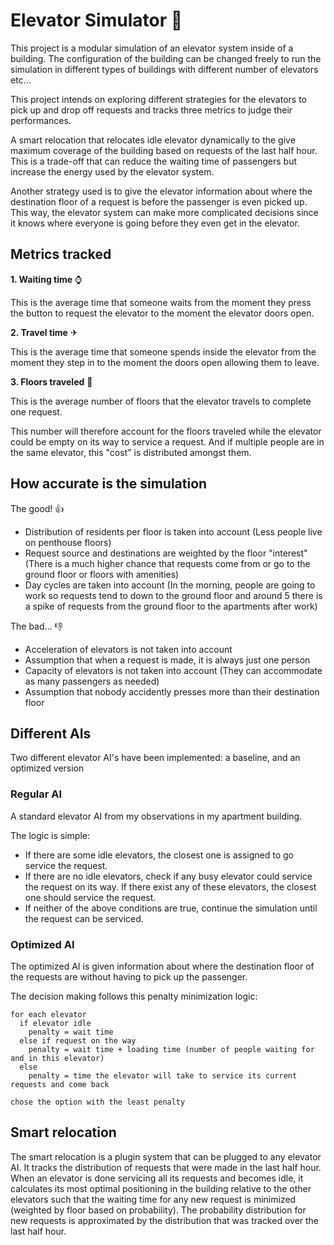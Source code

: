 # Elevator Simulator 🏢

This project is a modular simulation of an elevator system inside of a building.
The configuration of the building can be changed freely to run the simulation in different types of buildings with different number of elevators etc...

This project intends on exploring different strategies for the elevators to pick up and drop off requests and tracks three metrics to judge their performances.

A smart relocation that relocates idle elevator dynamically to the give maximum coverage of the building based on requests of the last half hour.
This is a trade-off that can reduce the waiting time of passengers but increase the energy used by the elevator system.

Another strategy used is to give the elevator information about where the destination floor of a request is before the passenger is even picked up. This way, the elevator system can make more complicated decisions since it knows where everyone is going before they even get in the elevator.

## Metrics tracked

**1. Waiting time** ⌚

This is the average time that someone waits from the moment they press the button to request the elevator to the moment the elevator doors open.

**2. Travel time** ✈

This is the average time that someone spends inside the elevator from the moment they step in to the moment the doors open allowing them to leave.

**3. Floors traveled** 📏

This is the average number of floors that the elevator travels to complete one request.

This number will therefore account for the floors traveled while the elevator could be empty on its way to service a request. And if multiple people are in the same elevator, this "cost" is distributed amongst them.

## How accurate is the simulation

The good! 👍

- Distribution of residents per floor is taken into account (Less people live on penthouse floors)
- Request source and destinations are weighted by the floor "interest" (There is a much higher chance that requests come from or go to the ground floor or floors with amenities)
- Day cycles are taken into account (In the morning, people are going to work so requests tend to down to the ground floor and around 5 there is a spike of requests from the ground floor to the apartments after work)

The bad... 👎
- Acceleration of elevators is not taken into account
- Assumption that when a request is made, it is always just one person
- Capacity of elevators is not taken into account (They can accommodate as many passengers as needed)
- Assumption that nobody accidently presses more than their destination floor

## Different AIs

Two different elevator AI's have been implemented: a baseline, and an optimized version

### Regular AI

A standard elevator AI from my observations in my apartment building.

The logic is simple:
 - If there are some idle elevators, the closest one is assigned to go service the request.
 - If there are no idle elevators, check if any busy elevator could service the request on its way. If there exist any of these elevators, the closest one should service the request.
 - If neither of the above conditions are true, continue the simulation until the request can be serviced.
 
### Optimized AI

The optimized AI is given information about where the destination floor of the requests are without having to pick up the passenger.

The decision making follows this penalty minimization logic:

````
for each elevator
  if elevator idle
    penalty = wait time
  else if request on the way
    penalty = wait time + loading time (number of people waiting for and in this elevator)
  else
    penalty = time the elevator will take to service its current requests and come back
  
chose the option with the least penalty
````

## Smart relocation

The smart relocation is a plugin system that can be plugged to any elevator AI. It tracks the distribution of requests that were made in the last half hour.
When an elevator is done servicing all its requests and becomes idle, it calculates its most optimal positioning in the building relative to the other elevators such that the waiting time for any new request is minimized (weighted by floor based on probability).
The probability distribution for new requests is approximated by the distribution that was tracked over the last half hour.

